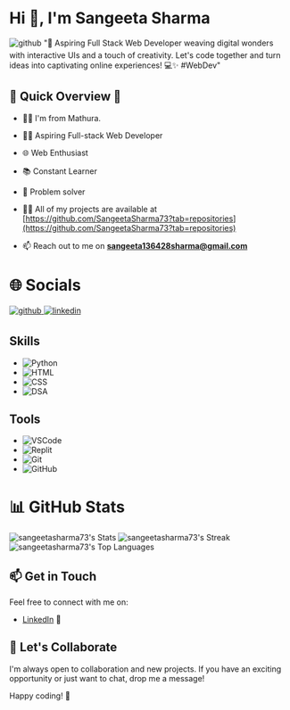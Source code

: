 <h1>Hi 👋, I'm Sangeeta Sharma</h1>
<img src="https://encrypted-tbn0.gstatic.com/images?q=tbn:ANd9GcT5Z16CIGH6YDv5frIoCcUfjoR_Q5YAAADWwiuR5fi4GfB-um8a-HibBVmEStq2IR8Y3kc&usqp=CAU" alt=github style="margin-bottom: 5px;" />
"🚀 Aspiring Full Stack Web Developer weaving digital wonders with interactive UIs and a touch of creativity. Let's code together and turn ideas into captivating online experiences! 💻✨ #WebDev"
 
## 🚀 Quick Overview 🚀
- 👨‍💻 I'm from Mathura.
- 👨‍💻 Aspiring Full-stack Web Developer
- 🌐 Web Enthusiast
- 📚 Constant Learner
- 🚀 Problem solver

- 👨‍💻 All of my projects are available at [https://github.com/SangeetaSharma73?tab=repositories](https://github.com/SangeetaSharma73?tab=repositories)

- 📫 Reach out to me on **sangeeta136428sharma@gmail.com**


<h1>🌐 Socials</h1>
<p align="left">
<a href="https://github.com/SangeetaSharma73" target="_blank">
<img src=https://img.shields.io/badge/github-%2324292e.svg?&style=for-the-badge&logo=github&logoColor=white alt=github style="margin-bottom: 5px;" />
</a>
<a href="https://www.linkedin.com/in/sangeeta-sharma-12609b253/" target="_blank">
<img src=https://img.shields.io/badge/linkedin-%231E77B5.svg?&style=for-the-badge&logo=linkedin&logoColor=white alt=linkedin style="margin-bottom: 5px;" />
</a>

## Skills
- ![Python](https://img.shields.io/badge/Python-3776AB?style=flat&logo=python&logoColor=white)
- ![HTML](https://img.shields.io/badge/HTML5-E34F26?style=flat&logo=html5&logoColor=white)
- ![CSS](https://img.shields.io/badge/CSS3-1572B6?style=flat&logo=css3&logoColor=white)
- ![DSA](https://img.shields.io/badge/Data_Structures_%26_Algorithms-0082C9?style=flat)

## Tools
- ![VSCode](https://img.shields.io/badge/VSCode-007ACC?style=flat&logo=visual-studio-code&logoColor=white)
- ![Replit](https://img.shields.io/badge/Replit-667881?style=flat&logo=replit&logoColor=white)
- ![Git](https://img.shields.io/badge/Git-F05032?style=flat&logo=git&logoColor=white)
- ![GitHub](https://img.shields.io/badge/GitHub-181717?style=flat&logo=github&logoColor=white)


<h1 align="left">📊 GitHub Stats</h1>

![sangeetasharma73's Stats](https://github-readme-stats.vercel.app/api?username=sangeetasharma73&theme=vue-dark&show_icons=true&hide_border=true&count_private=true)
![sangeetasharma73's Streak](https://github-readme-streak-stats.herokuapp.com/?user=sangeetasharma73&theme=vue-dark&hide_border=true)
![sangeetasharma73's Top Languages](https://github-readme-stats.vercel.app/api/top-langs/?username=sangeetasharma73&theme=vue-dark&show_icons=true&hide_border=true&layout=compact)

## 📫 Get in Touch

Feel free to connect with me on:

- [LinkedIn](https://www.linkedin.com/in/sangeeta-sharma-12609b253/) 📎

## 🤝 Let's Collaborate

I'm always open to collaboration and new projects. If you have an exciting opportunity or just want to chat, drop me a message!

Happy coding! 🚀
